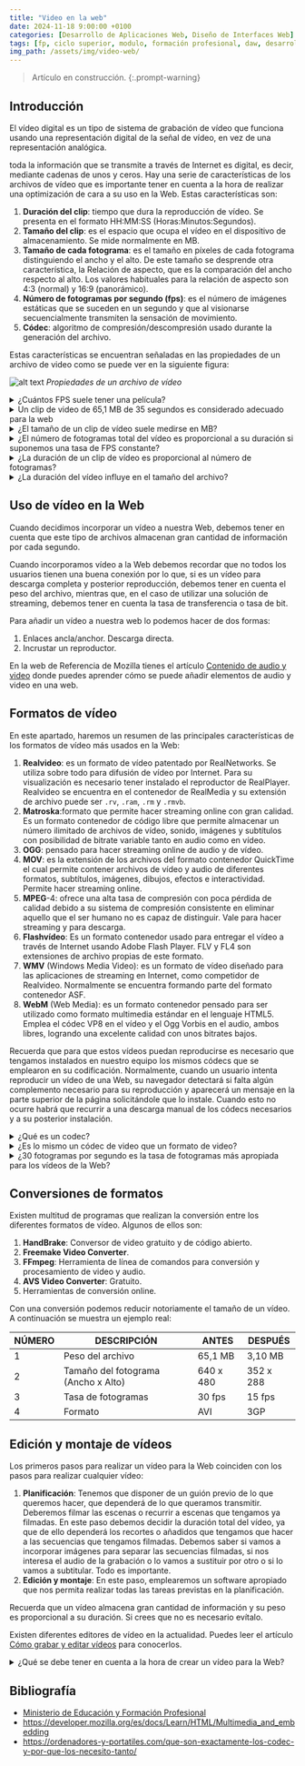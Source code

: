 ```yaml
---
title: "Video en la web"
date: 2024-11-18 9:00:00 +0100
categories: [Desarrollo de Aplicaciones Web, Diseño de Interfaces Web]
tags: [fp, ciclo superior, modulo, formación profesional, daw, desarrollo de aplicaciones web, diseño de interfaces web, diw]
img_path: /assets/img/video-web/
---
```


> Artículo en construcción.
{:.prompt-warning}

## Introducción

El vídeo digital es un tipo de sistema de grabación de vídeo que funciona usando una representación digital de la señal de vídeo, en vez de una representación analógica.

toda la información que se transmite a través de Internet es digital, es decir, mediante cadenas de unos y ceros. Hay una serie de características de los archivos de vídeo que es importante tener en cuenta a la hora de realizar una optimización de cara a su uso en la Web. Estas características son:

1. **Duración del clip**: tiempo que dura la reproducción de vídeo. Se presenta en el formato HH:MM:SS (Horas:Minutos:Segundos).
1. **Tamaño del clip**: es el espacio que ocupa el vídeo en el dispositivo de almacenamiento. Se mide normalmente en MB.
1. **Tamaño de cada fotograma**: es el tamaño en píxeles de cada fotograma distinguiendo el ancho y el alto. De este tamaño se desprende otra característica, la Relación de aspecto, que es la comparación del ancho respecto al alto. Los valores habituales para la relación de aspecto son 4:3 (normal) y 16:9 (panorámico).
1. **Número de fotogramas por segundo (fps)**: es el número de imágenes estáticas que se suceden en un segundo y que al visionarse secuencialmente transmiten la sensación de movimiento.
1. **Códec**: algoritmo de compresión/descompresión usado durante la generación del archivo.

Estas características se encuentran señaladas en las propiedades de un archivo de video como se puede ver en la siguiente figura:

![alt text](propiedadesVideo.png)
_Propiedades de un archivo de vídeo_

<details class="card mb-2">
  <summary class="card-header question">¿Cuántos FPS suele tener una película?</summary>
  <div class="card-body" markdown="1">

Las películas con imágenes en movimiento suelen tener una tasa de 24 fotogramas por segundo.

<!-- Comentario para que no se descuajeringue la cosa -->
  </div>
</details>

<details class="card mb-2">
  <summary class="card-header question">Un clip de video de 65,1 MB de 35 segundos es considerado adecuado para la web</summary>
  <div class="card-body" markdown="1">

No. Es un tamaño enorme.

<!-- Comentario para que no se descuajeringue la cosa -->
  </div>
</details>

<details class="card mb-2">
  <summary class="card-header question">¿El tamaño de un clip de vídeo suele medirse en MB?</summary>
  <div class="card-body" markdown="1">

Si.

<!-- Comentario para que no se descuajeringue la cosa -->
  </div>
</details>

<details class="card mb-2">
  <summary class="card-header question">¿El número de fotogramas total del vídeo es proporcional a su duración si suponemos una tasa de FPS constante?</summary>
  <div class="card-body" markdown="1">

Si.

<!-- Comentario para que no se descuajeringue la cosa -->
  </div>
</details>

<details class="card mb-2">
  <summary class="card-header question">¿La duración de un clip de vídeo es proporcional al número de fotogramas?</summary>
  <div class="card-body" markdown="1">

No.

<!-- Comentario para que no se descuajeringue la cosa -->
  </div>
</details>

<details class="card mb-2">
  <summary class="card-header question">¿La duración del vídeo influye en el tamaño del archivo?</summary>
  <div class="card-body" markdown="1">

Si.

<!-- Comentario para que no se descuajeringue la cosa -->
  </div>
</details>

## Uso de vídeo en la Web

Cuando decidimos incorporar un vídeo a nuestra Web, debemos tener en cuenta que este tipo de archivos almacenan gran cantidad de información por cada segundo.

Cuando incorporamos vídeo a la Web debemos recordar que no todos los usuarios tienen una buena conexión por lo que, si es un vídeo para descarga completa y posterior reproducción, debemos tener en cuenta el peso del archivo, mientras que, en el caso de utilizar una solución de streaming, debemos tener en cuenta la tasa de transferencia o tasa de bit.

Para añadir un vídeo a nuestra web lo podemos hacer de dos formas:

1. Enlaces ancla/anchor. Descarga directa.
1. Incrustar un reproductor.

En la web de Referencia de Mozilla tienes el artículo [Contenido de audio y video](https://developer.mozilla.org/es/docs/Learn/HTML/Multimedia_and_embedding/Video_and_audio_content) donde puedes aprender cómo se puede añadir elementos de audio y video en una web.

## Formatos de vídeo

En este apartado, haremos un resumen de las principales características de los formatos de vídeo más usados en la Web:

1. **Realvideo**: es un formato de vídeo patentado por RealNetworks. Se utiliza sobre todo para difusión de vídeo por Internet. Para su visualización es necesario tener instalado el reproductor de RealPlayer. Realvideo se encuentra en el contenedor de RealMedia y su extensión de archivo puede ser `.rv`, `.ram`, `.rm` y `.rmvb`.
1. **Matroska**:formato que permite hacer streaming online con gran calidad. Es un formato contenedor de código libre que permite almacenar un número ilimitado de archivos de vídeo, sonido, imágenes y subtítulos con posibilidad de bitrate variable tanto en audio como en vídeo.
1. **OGG**: pensado para hacer streaming online de audio y de vídeo.
1. **MOV**: es la extensión de los archivos del formato contenedor QuickTime el cual permite contener archivos de vídeo y audio de diferentes formatos, subtítulos, imágenes, dibujos, efectos e interactividad. Permite hacer streaming online.
1. **MPEG**-4: ofrece una alta tasa de compresión con poca pérdida de calidad debido a su sistema de compresión consistente en eliminar aquello que el ser humano no es capaz de distinguir. Vale para hacer streaming y para descarga.
1. **Flashvídeo**: Es un formato contenedor usado para entregar el vídeo a través de Internet usando Adobe Flash Player. FLV y FL4 son extensiones de archivo propias de este formato.
1. **WMV** (Windows Media Video): es un formato de vídeo diseñado para las aplicaciones de streaming en Internet, como competidor de Realvideo. Normalmente se encuentra formando parte del formato contenedor ASF.
1. **WebM** (Web Media): es un formato contenedor pensado para ser utilizado como formato multimedia estándar en el lenguaje HTML5. Emplea el códec VP8 en el vídeo y el Ogg Vorbis en el audio, ambos libres, logrando una excelente calidad con unos bitrates bajos.

Recuerda que para que estos vídeos puedan reproducirse es necesario que tengamos instalados en nuestro equipo los mismos códecs que se emplearon en su codificación. Normalmente, cuando un usuario intenta reproducir un vídeo de una Web, su navegador detectará si falta algún complemento necesario para su reproducción y aparecerá un mensaje en la parte superior de la página solicitándole que lo instale. Cuando esto no ocurre habrá que recurrir a una descarga manual de los códecs necesarios y a su posterior instalación.

<details class="card mb-2">
  <summary class="card-header question">¿Qué es un codec?</summary>
  <div class="card-body" markdown="1">

Un codec es un programa que se encarga de comprimir y descomprimir datos de video o audio utilizando algoritmos matemáticos para reducir su tamaño.

(Voluntario) Si quieres saber más sobre los codecs puedes leer el artículo [¿Qué son Exactamente los Codec y por qué los Necesito Tanto?](https://ordenadores-y-portatiles.com/que-son-exactamente-los-codec-y-por-que-los-necesito-tanto/).

<!-- Comentario para que no se descuajeringue la cosa -->
  </div>
</details>

<details class="card mb-2">
  <summary class="card-header question">¿Es lo mismo un códec de video que un formato de video?</summary>
  <div class="card-body" markdown="1">

No son lo mismo aunque la confusión entre ambos términos es muy común debido a que a veces tienen el mismo nombre como ocurre con el Windows Media Video, el MPEG, el Windows Media Audio y el MP3.

Podemos exportar un archivo a formato MOV especificando el MPEG-4 como códec compresor del vídeo y el MP3 como códec compresor del audio.

Recuerda que el usuario tendrá que tener los mismos códecs instalados en sus sistema para poder visualizar el vídeo.

<!-- Comentario para que no se descuajeringue la cosa -->
  </div>
</details>

<details class="card mb-2">
  <summary class="card-header question">¿30 fotogramas por segundo es la tasa de fotogramas más apropiada para los vídeos de la Web?</summary>
  <div class="card-body" markdown="1">

No. En la Web basta normalmente con una tasa de fotogramas de 10 a 15 fps e incluso menos en algunos casos.

<!-- Comentario para que no se descuajeringue la cosa -->
  </div>
</details>

## Conversiones de formatos

Existen multitud de programas que realizan la conversión entre los diferentes formatos de vídeo. Algunos de ellos son:

1. **HandBrake**: Conversor de video gratuito y de código abierto.
1. **Freemake Video Converter**.
1. **FFmpeg**: Herramienta de línea de comandos para conversión y procesamiento de video y audio.
1. **AVS Video Converter**: Gratuito.
1. Herramientas de conversión online.

Con una conversión podemos reducir notoriamente el tamaño de un vídeo. A continuación se muestra un ejemplo real:

| NÚMERO | DESCRIPCIÓN                         | ANTES     | DESPUÉS   |
| ------ | ----------------------------------- | --------- | --------- |
| 1      | Peso del archivo                    | 65,1 MB   | 3,10 MB   |
| 2      | Tamaño del fotograma (Ancho x Alto) | 640 x 480 | 352 x 288 |
| 3      | Tasa de fotogramas                  | 30 fps    | 15 fps    |
| 4      | Formato                             | AVI       | 3GP       |

## Edición y montaje de vídeos

Los primeros pasos para realizar un vídeo para la Web coinciden con los pasos para realizar cualquier vídeo:

1. **Planificación**: Tenemos que disponer de un guión previo de lo que queremos hacer, que dependerá de lo que queramos transmitir. Deberemos filmar las escenas o recurrir a escenas que tengamos ya filmadas. En este paso debemos decidir la duración total del vídeo, ya que de ello dependerá los recortes o añadidos que tengamos que hacer a las secuencias que tengamos filmadas. Debemos saber si vamos a incorporar imágenes para separar las secuencias filmadas, si nos interesa el audio de la grabación o lo vamos a sustituir por otro o si lo vamos a subtitular. Todo es importante.
1. **Edición y montaje**: En este paso, emplearemos un software apropiado que nos permita realizar todas las tareas previstas en la planificación.

Recuerda que un vídeo almacena gran cantidad de información y su peso es proporcional a su duración. Si crees que no es necesario evítalo.

Existen diferentes editores de vídeo en la actualidad. Puedes leer el artículo [Cómo grabar y editar vídeos](/posts/videos-youtube/) para conocerlos.

<details class="card mb-2">
  <summary class="card-header question">¿Qué se debe tener en cuenta a la hora de crear un vídeo para la Web?</summary>
  <div class="card-body" markdown="1">

El peso total del clip de vídeo que dependerá del tamaño y número de fotogramas y de la duración del vídeo.

<!-- Comentario para que no se descuajeringue la cosa -->
  </div>
</details>

## Bibliografía

- [Ministerio de Educación y Formación Profesional](https://www.educacionyfp.gob.es/portada.html)
- <https://developer.mozilla.org/es/docs/Learn/HTML/Multimedia_and_embedding>
- <https://ordenadores-y-portatiles.com/que-son-exactamente-los-codec-y-por-que-los-necesito-tanto/>
